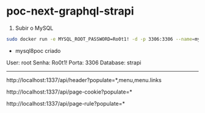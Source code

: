 # poc-next-graphql-strapi

1. Subir o MySQL

```sh
sudo docker run -e MYSQL_ROOT_PASSWORD=Ro0t1! -d -p 3306:3306 --name=mysql8poc mysql:8 --default-authentication-plugin=mysql_native_password
```

- mysql8poc criado

User: root
Senha: Ro0t1!
Porta: 3306
Database: strapi

---

http://localhost:1337/api/header?populate=*,menu,menu.links

http://localhost:1337/api/page-cookie?populate=*

http://localhost:1337/api/page-rule?populate=*
